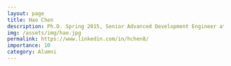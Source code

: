 ```yaml
---
layout: page
title: Hao Chen
description: Ph.D. Spring 2015, Senior Advanced Development Engineer at Ningbo JOYNEXT Technology Co. Ltd.
img: /assets/img/hao.jpg
permalink: https://www.linkedin.com/in/hchen8/
importance: 10
category: Alumni
---
```

